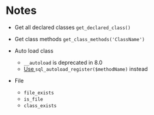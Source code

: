  # Notes

 * Get all declared classes
 `get_declared_class()`
 * Get class methods
 `get_class_methods('ClassName')`
* Auto load class
   * `__autoload` is deprecated in 8.0
   * [Use ](https://www.php.net/manual/en/language.oop5.autoload.php) `sql_autoload_register($methodName)` instead
 
* File
   * `file_exists`
   * `is_file`
   * `class_exists`